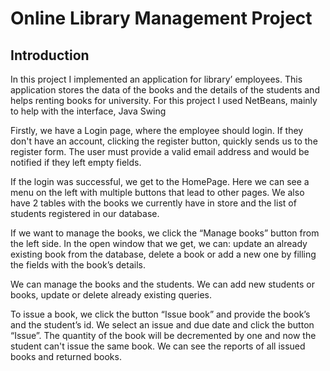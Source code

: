 # Online Library Management Project

## Introduction

In this project I implemented an application for library’ employees. This application stores the data of the books and the details of the students and helps renting books for university. For this project I used NetBeans, mainly to help with the interface, Java Swing 

Firstly, we have a Login page, where the employee should login. If they don't have an account, clicking the register button, quickly sends us to the register form. The user must provide a valid email address and would be notified if they left empty fields.

If the login was successful, we get to the HomePage. Here we can see a menu on the left with multiple buttons that lead to other pages. We also have 2 tables with the books we currently have in store and the list of students registered in our database.

If we want to manage the books, we click the “Manage books” button from the left side. In the open window that we get, we can: update an already existing book from the database, delete a book or add a new one by filling the fields with the book’s details.

We can manage the books and the students. We can add new students or books, update or delete already existing queries.

To issue a book, we click the button “Issue book” and provide the book’s and the student’s id. We select an issue and due date and click the button “Issue”. The quantity of the book will be decremented by one and now the student can't issue the same book.
We can see the reports of all issued books and returned books. 
